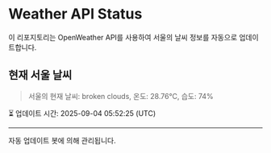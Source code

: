 
# Weather API Status

이 리포지토리는 OpenWeather API를 사용하여 서울의 날씨 정보를 자동으로 업데이트합니다.

## 현재 서울 날씨
> 서울의 현재 날씨: broken clouds, 온도: 28.76°C, 습도: 74%

⏳ 업데이트 시간: 2025-09-04 05:52:25 (UTC)

---
자동 업데이트 봇에 의해 관리됩니다.
